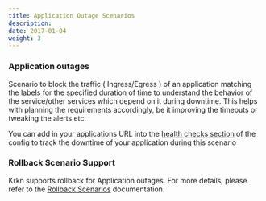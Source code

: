```yaml
---
title: Application Outage Scenarios
description: 
date: 2017-01-04
weight: 3
---
```


### Application outages
Scenario to block the traffic ( Ingress/Egress ) of an application matching the labels for the specified duration of time to understand the behavior of the service/other services which depend on it during downtime. This helps with planning the requirements accordingly, be it improving the timeouts or tweaking the alerts etc.

You can add in your applications URL into the [health checks section](../../krkn/config.md#health-checks) of the config to track the downtime of your application during this scenario 

### Rollback Scenario Support

Krkn supports rollback for Application outages. For more details, please refer to the [Rollback Scenarios](../../rollback-scenarios/_index.md) documentation.